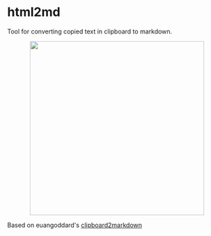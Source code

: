 # html2md

Tool for converting copied text in clipboard to markdown.

<p align="center">
<img width="400" src="https://github.com/nntrn/html2md/assets/17685332/d3b4200f-d896-493f-8213-e9e17de3d1e9">
</p>

Based on euangoddard's [clipboard2markdown](https://github.com/euangoddard/clipboard2markdown)

